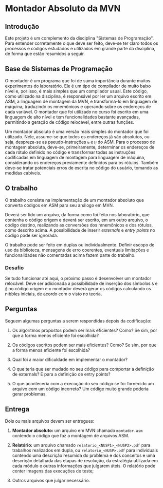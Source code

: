 # Montador Absoluto da MVN

## Introdução

Este projeto é um complemento da disciplina "Sistemas de Programação".
Para entender corretamente o que deve ser feito, deve-se ter claro todos
os processos e códigos estudados e utilizados em grande parte da
disciplina, de forma que estão resumidos a seguir.

## Base de Sistemas de Programação

O montador é um programa que foi de suma importância durante muitos
experimentos do laboratório. Ele é um tipo de compilador de muito baixo
nível e, por isso, é mais simples que um compilador usual. Este
código, como utilizado na disciplina, é responsável por ler um arquivo
escrito em ASM, a linguagem de montagem da MVN, e transformá-lo em
linguagem de máquina, traduzindo os mnemônicos e operando sobre os
endereços de cada variável. O montador que foi utilizado no curso foi
escrito em uma linguagem de alto nível e tem funcionalidades bastante
avançadas, permitindo a geração de código relocável, entre outras funções.

Um montador absoluto é uma versão mais simples do montador que foi
utilizado. Nele, assume-se que todos os endereços já são absolutos, ou
seja, despreza-se as pseudo-instruções `&` e `@` do ASM. Para o
processo de montagem absoluta, deve-se, primeiramente, determinar os
endereços de cada rótulo definido no código e transformar todas as
instruções codificadas em linguagem de montagem para linguagem de
máquina, considerando os endereços previamente definidos para os
rótulos. Também deve-se tratar potenciais erros de escrita no código do
usuário, tomando as medidas cabíveis.

## O trabalho

O trabalho consiste na implementação de um montador absoluto que
converta códigos em ASM para seu análogo em MVN.

Deverá ser lido um arquivo, da forma como foi feito nos laboratório, que
contenha o código origem e deverá ser escrito, em um outro arquivo, o
código destino, realizando as conversões dos mnemônicos e dos rótulos,
como descrito acima. A possibilidade de inserir _externals_ e _entry points_
no código pode ser ignorada.

O trabalho pode ser feito em duplas ou individualmente. Definir escopo
de uso da biblioteca, mensagens de erro coerentes, eventuais limitações
e funcionalidades não comentadas acima fazem parte do trabalho.

### Desafio

Se tudo funcionar até aqui, o próximo passo é desenvolver um
montador relocável. Deve ser adicionada a possibilidade de inserção dos
símbolos `&` e `@` no código origem e o montador deverá gerar os
códigos calculando os nibbles iniciais, de acordo com o visto no teoria.


## Perguntas

Seguem algumas perguntas a serem respondidas depois da codificação:

1.  Os algoritmos propostos podem ser mais eficientes? Como? Se sim, por
    que a forma menos eficiente foi escolhida?

2.  Os códigos escritos podem ser mais eficientes? Como? Se sim, por que
    a forma menos eficiente foi escolhida?

3.  Qual foi a maior dificuldade em implementar o montador?

4.  O que teria que ser mudado no seu código para comportar a definição
    de externals? E para a definição de entry points?

5.  O que aconteceria com a execução do seu código se for fornecido um
    arquivo com um código incorreto? Um código muito grande poderia
    gerar problemas.

## Entrega

Dois ou mais arquivos devem ser entregues:

1.  **Montador absoluto:** um arquivo em MVN chamado `montador.asm`
    contendo o código que faz a montagem de arquivos ASM.

2.  **Relatório:** um arquivo chamado `relatorio_<NUSP1>_<NUSP2>.pdf` para
    trabalhos realizados em dupla, ou `relatorio_<NUSP>.pdf` para individuais
    contendo uma descrição resumida do problema e dos conceitos e uma descrição
    detalhada das etapas de resolução, da estratégia utilizada em cada módulo
    e outras informações que julgarem úteis. O relatório pode conter imagens
    das execuções de teste;

3.  Outros arquivos que julgar necessário.
